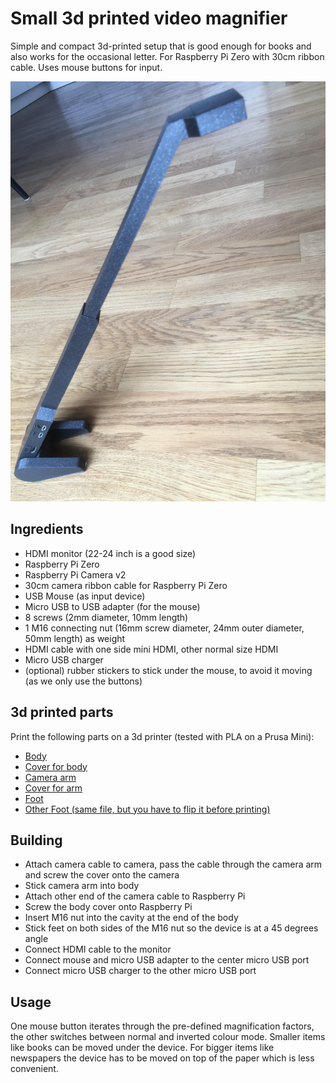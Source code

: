 # Small 3d printed video magnifier
Simple and compact 3d-printed setup that is good enough for books and also works for the occasional letter. For Raspberry Pi Zero with 30cm ribbon cable. Uses mouse buttons for input.

![Assembled magni](./magni3d.jpg)


## Ingredients
* HDMI monitor (22-24 inch is a good size)
* Raspberry Pi Zero
* Raspberry Pi Camera v2
* 30cm camera ribbon cable for Raspberry Pi Zero
* USB Mouse (as input device)
* Micro USB to USB adapter (for the mouse)
* 8 screws (2mm diameter, 10mm length)
* 1 M16 connecting nut (16mm screw diameter, 24mm outer diameter, 50mm length) as weight
* HDMI cable with one side mini HDMI, other normal size HDMI
* Micro USB charger
* (optional) rubber stickers to stick under the mouse, to avoid it moving (as we only use the buttons)

## 3d printed parts
Print the following parts on a 3d printer (tested with PLA on a Prusa Mini):
* [Body](../stl/zero-wide-body7.stl)
* [Cover for body](../stl/zero-wide-bottom7.stl)
* [Camera arm](../stl/zero-wide-arm3.stl)
* [Cover for arm](../stl/zero-wide-arm3-inner.stl)
* [Foot](../stl/zero-wide-foot7.stl)
* [Other Foot (same file, but you have to flip it before printing)](../stl/zero-wide-foot7.stl)

## Building
* Attach camera cable to camera, pass the cable through the camera arm and screw the cover onto the camera
* Stick camera arm into body
* Attach other end of the camera cable to Raspberry Pi
* Screw the body cover onto Raspberry Pi
* Insert M16 nut into the cavity at the end of the body
* Stick feet on both sides of the M16 nut so the device is at a 45 degrees angle
* Connect HDMI cable to the monitor
* Connect mouse and micro USB adapter to the center micro USB port
* Connect micro USB charger to the other micro USB port

## Usage
One mouse button iterates through the pre-defined magnification factors, the other switches between normal and inverted colour mode.
Smaller items like books can be moved under the device. For bigger items like newspapers the device has to be moved on top of the paper which is less convenient. 
